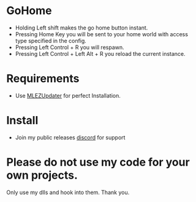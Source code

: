 # GoHome
- Holding Left shift makes the go home button instant.
- Pressing Home Key you will be sent to your home world with access type specified in the config.
- Pressing Left Control + R you will respawn.
- Pressing Left Control + Left Alt + R you reload the current instance.

# Requirements
- Use [MLEZUpdater](https://github.com/l-404-l/MLEZUpdater) for perfect Installation.

# Install
- Join my public releases [discord](https://discord.gg/PMmbwc2) for support

# Please do not use my code for your own projects.
Only use my dlls and hook into them. Thank you.
